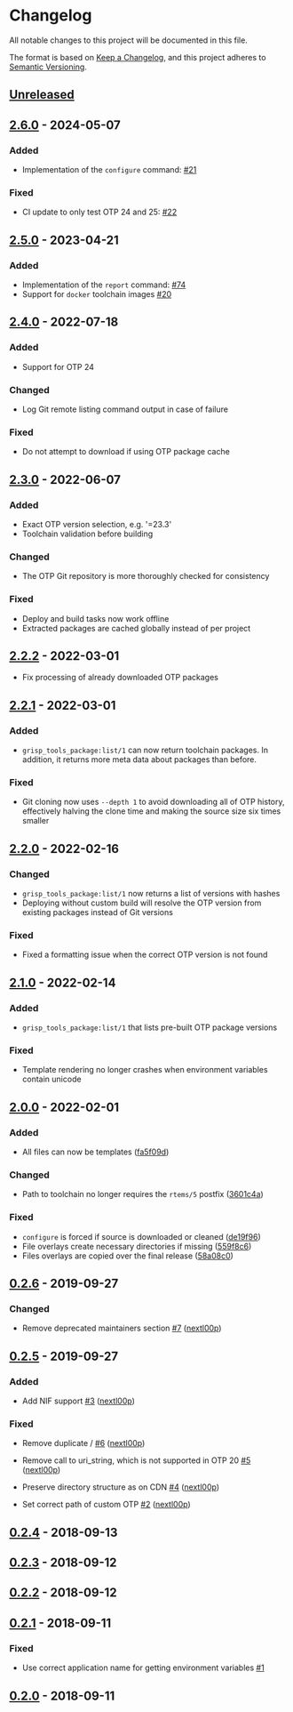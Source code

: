 # Changelog

All notable changes to this project will be documented in this file.

The format is based on [Keep a Changelog](https://keepachangelog.com/en/1.0.0/),
and this project adheres to
[Semantic Versioning](https://semver.org/spec/v2.0.0.html).

## [Unreleased]

## [2.6.0] - 2024-05-07
### Added
- Implementation of the `configure` command: [#21](https://github.com/grisp/grisp_tools/pull/21)

### Fixed
- CI update to only test OTP 24 and 25: [#22](https://github.com/grisp/grisp_tools/pull/22)

## [2.5.0] - 2023-04-21

### Added

- Implementation of the `report` command: [#74](https://github.com/grisp/rebar3_grisp/pull/74)
- Support for `docker` toolchain images [#20](https://github.com/grisp/grisp_tools/pull/20)

## [2.4.0] - 2022-07-18

### Added

- Support for OTP 24

### Changed

- Log Git remote listing command output in case of failure

### Fixed

- Do not attempt to download if using OTP package cache

## [2.3.0] - 2022-06-07

### Added

- Exact OTP version selection, e.g. '=23.3'
- Toolchain validation before building

### Changed

- The OTP Git repository is more thoroughly checked for consistency

### Fixed

- Deploy and build tasks now work offline
- Extracted packages are cached globally instead of per project

## [2.2.2] - 2022-03-01

- Fix processing of already downloaded OTP packages

## [2.2.1] - 2022-03-01

### Added

- `grisp_tools_package:list/1` can now return toolchain packages. In addition,
  it returns more meta data about packages than before.

### Fixed

- Git cloning now uses `--depth 1` to avoid downloading all of OTP history,
  effectively halving the clone time and making the source size six times
  smaller

## [2.2.0] - 2022-02-16

### Changed

- `grisp_tools_package:list/1` now returns a list of versions with hashes
- Deploying without custom build will resolve the OTP version from existing
  packages instead of Git versions

### Fixed

- Fixed a formatting issue when the correct OTP version is not found

## [2.1.0] - 2022-02-14

### Added

- `grisp_tools_package:list/1` that lists pre-built OTP package versions

### Fixed

- Template rendering no longer crashes when environment variables contain
  unicode

## [2.0.0] - 2022-02-01

### Added

- All files can now be templates ([fa5f09d](https://github.com/grisp/grisp_tools/commit/fa5f09dea255bb5dd6dae6427d2df5f00fd02105))

### Changed

- Path to toolchain no longer requires the `rtems/5` postfix ([3601c4a](https://github.com/grisp/grisp_tools/commit/3601c4a6de55f1a3b4d0bbbb6ee58b7a372db354))

### Fixed

- `configure` is forced if source is downloaded or cleaned ([de19f96](https://github.com/grisp/grisp_tools/commit/de19f96182b5dd58f8fdec2e75cabb6e64adf40d))
- File overlays create necessary directories if missing ([559f8c6](https://github.com/grisp/grisp_tools/commit/559f8c64887b90619cb9d5cc4d0433ec04905211))
- Files overlays are copied over the final release ([58a08c0](https://github.com/grisp/grisp_tools/commit/58a08c038134ee84535d801dbd8c10f34006b838))

## [0.2.6] - 2019-09-27

### Changed

- Remove deprecated maintainers section [\#7](https://github.com/grisp/grisp_tools/pull/7) ([nextl00p](https://github.com/nextl00p))

## [0.2.5] - 2019-09-27

### Added
- Add NIF support [\#3](https://github.com/grisp/grisp_tools/pull/3) ([nextl00p](https://github.com/nextl00p))

### Fixed

- Remove duplicate / [\#6](https://github.com/grisp/grisp_tools/pull/6) ([nextl00p](https://github.com/nextl00p))
- Remove call to uri\_string, which is not supported in OTP 20 [\#5](https://github.com/grisp/grisp_tools/pull/5) ([nextl00p](https://github.com/nextl00p))
- Preserve directory structure as on CDN [\#4](https://github.com/grisp/grisp_tools/pull/4) ([nextl00p](https://github.com/nextl00p))

- Set correct path of custom OTP [\#2](https://github.com/grisp/grisp_tools/pull/2) ([nextl00p](https://github.com/nextl00p))

## [0.2.4] - 2018-09-13

## [0.2.3] - 2018-09-12

## [0.2.2] - 2018-09-12

## [0.2.1] - 2018-09-11

### Fixed

- Use correct application name for getting environment variables [\#1](https://github.com/grisp/grisp_tools/issues/1)

## [0.2.0] - 2018-09-11

[Unreleased]: https://github.com/grisp/grisp_tools/compare/2.6.0...HEAD
[2.6.0]: https://github.com/grisp/grisp_tools/compare/2.5.0...2.6.0
[2.5.0]: https://github.com/grisp/grisp_tools/compare/2.4.0...2.5.0
[2.4.0]: https://github.com/grisp/grisp_tools/compare/2.3.0...2.4.0
[2.3.0]: https://github.com/grisp/grisp_tools/compare/2.2.2...2.3.0
[2.2.2]: https://github.com/grisp/grisp_tools/compare/2.2.1...2.2.2
[2.2.1]: https://github.com/grisp/grisp_tools/compare/2.2.0...2.2.1
[2.2.0]: https://github.com/grisp/grisp_tools/compare/2.1.0...2.2.0
[2.1.0]: https://github.com/grisp/grisp_tools/compare/2.0.0...2.1.0
[2.0.0]: https://github.com/grisp/grisp_tools/compare/0.2.6...2.0.0
[0.2.6]: https://github.com/grisp/grisp_tools/compare/0.2.6...0.2.6
[0.2.5]: https://github.com/grisp/grisp_tools/compare/0.2.4...0.2.5
[0.2.4]: https://github.com/grisp/grisp_tools/compare/0.2.3...0.2.4
[0.2.3]: https://github.com/grisp/grisp_tools/compare/0.2.2...0.2.3
[0.2.2]: https://github.com/grisp/grisp_tools/compare/0.2.1...0.2.2
[0.2.1]: https://github.com/grisp/grisp_tools/compare/0.2.0...0.2.1
[0.2.0]: https://github.com/grisp/grisp_tools/compare/05cf2b8a58ef7decfbb0f043d25f5f20bb3c45c6...0.2.0
